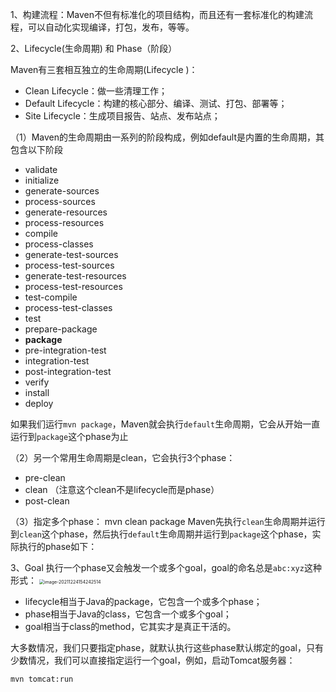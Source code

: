 1、构建流程：Maven不但有标准化的项目结构，而且还有一套标准化的构建流程，可以自动化实现编译，打包，发布，等等。

2、Lifecycle(生命周期) 和 Phase（阶段）

Maven有三套相互独立的生命周期(Lifecycle )：

- Clean Lifecycle：做一些清理工作；
- Default Lifecycle：构建的核心部分、编译、测试、打包、部署等；
- Site Lifecycle：生成项目报告、站点、发布站点；

（1）Maven的生命周期由一系列的阶段构成，例如default是内置的生命周期，其包含以下阶段

- validate
- initialize
- generate-sources
- process-sources
- generate-resources
- process-resources
- compile
- process-classes
- generate-test-sources
- process-test-sources
- generate-test-resources
- process-test-resources
- test-compile
- process-test-classes
- test
- prepare-package
- **package**     
- pre-integration-test
- integration-test
- post-integration-test
- verify
- install
- deploy

如果我们运行`mvn package`，Maven就会执行`default`生命周期，它会从开始一直运行到`package`这个phase为止

（2）另一个常用生命周期是clean，它会执行3个phase：

- pre-clean
- clean （注意这个clean不是lifecycle而是phase）
- post-clean

（3）指定多个phase： mvn clean package
Maven先执行`clean`生命周期并运行到`clean`这个phase，然后执行`default`生命周期并运行到`package`这个phase，实际执行的phase如下：

3、Goal
执行一个phase又会触发一个或多个goal，goal的命名总是`abc:xyz`这种形式：
<img src="C:\Users\QY\AppData\Roaming\Typora\typora-user-images\image-20211224154242514.png" alt="image-20211224154242514" style="zoom:50%;" />

- lifecycle相当于Java的package，它包含一个或多个phase；
- phase相当于Java的class，它包含一个或多个goal；
- goal相当于class的method，它其实才是真正干活的。

大多数情况，我们只要指定phase，就默认执行这些phase默认绑定的goal，只有少数情况，我们可以直接指定运行一个goal，例如，启动Tomcat服务器：

```
mvn tomcat:run
```

